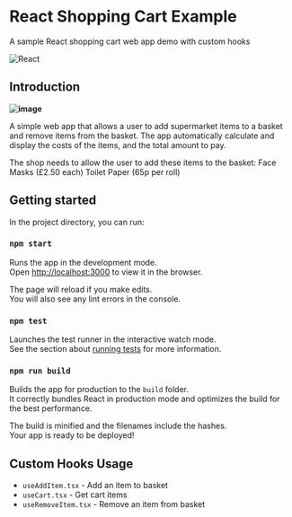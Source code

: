 # React Shopping Cart Example

A sample React shopping cart web app demo with custom hooks



![React](https://img.shields.io/badge/react-%2320232a.svg?style=for-the-badge&logo=react&logoColor=%2361DAFB)

## Introduction

**![image](https://user-images.githubusercontent.com/19681625/172130328-dfac46a0-e71a-4fa6-a518-d3255cd44281.png)**

A simple web app that allows a user to add supermarket items to a basket and remove items from the basket.
The app automatically calculate and display the costs of the items, and the total amount to pay.

The shop needs to allow the user to add these items to the basket:
Face Masks (£2.50 each)
Toilet Paper (65p per roll)

## Getting started

In the project directory, you can run:

### `npm start`

Runs the app in the development mode.\
Open [http://localhost:3000](http://localhost:3000) to view it in the browser.

The page will reload if you make edits.\
You will also see any lint errors in the console.

### `npm test`

Launches the test runner in the interactive watch mode.\
See the section about [running tests](https://facebook.github.io/create-react-app/docs/running-tests) for more information.

### `npm run build`

Builds the app for production to the `build` folder.\
It correctly bundles React in production mode and optimizes the build for the best performance.

The build is minified and the filenames include the hashes.\
Your app is ready to be deployed!

## Custom Hooks Usage

- `useAddItem.tsx` - Add an item to basket
- `useCart.tsx` - Get cart items
- `useRemoveItem.tsx` - Remove an item from basket

